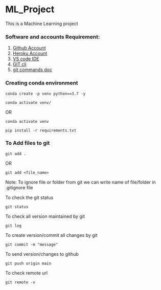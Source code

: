 # ML_Project
This is a Machine Learning project
### Software and accounts Requirement:

1. [Github Account](https://github.com)
2. [Heroku Account](https://dashboard.heroku.com/login)
3. [VS code IDE](https://code.visualstudio.com/download)
4. [GIT cli](https://git-scm.com/downloads)
5. [git commands doc](https://git-scm.com/docs/gittutorial#_name)


### Creating conda environment
```
conda create -p venv python==3.7 -y
```
```
conda activate venv/
```

OR
```
conda activate venv
```
```
pip install -r requirements.txt
```

### To Add files to git
```
git add .
```

OR
```
git add <file_name>
```

Note: To ignore file or folder from git we can write name of file/folder in .gitignore file

To check the git status
```
git status
```

To check all version maintained by git
```
git log
```

To create version/commit all changes by git
```
git commit -m "message"
```

To send version/changes to github
```
git push origin main
```

To check remote url
```
git remote -v
```
